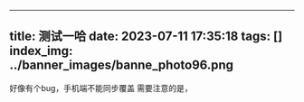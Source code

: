 
---
title: 测试一哈
date: 2023-07-11 17:35:18
tags: []
index_img: ../banner_images/banne_photo96.png
---
好像有个bug，手机端不能同步覆盖
需要注意的是，

